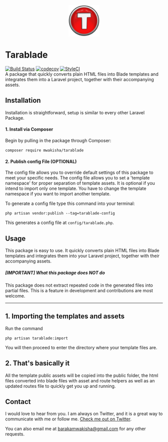 <p align="center">
    <img height="100" src="./docs/logo.png"
                    alt="Tarablade Logo" title="Tarablade Logo">
</p>

# Tarablade
[![Build Status](https://travis-ci.org/barakamwakisha/tarablade.svg?branch=develop)](https://travis-ci.org/barakamwakisha/tarablade)
[![codecov](https://codecov.io/gh/barakamwakisha/tarablade/branch/develop/graph/badge.svg)](https://codecov.io/gh/barakamwakisha/tarablade)
[![StyleCI](https://github.styleci.io/repos/212110481/shield?branch=develop)](https://github.styleci.io/repos/212110481)  
A package that quickly converts plain HTML files into Blade templates and integrates them into a Laravel project, together with their accompanying assets.

## Installation
Installation is straightforward, setup is similar to every other Laravel Package.

#### 1. Install via Composer

Begin by pulling in the package through Composer:

```
composer require mwakisha/tarablade
```

#### 2. Publish config File (OPTIONAL)

The config file allows you to override default settings of this package to meet your specific needs. The config file allows you to set a 'template namespace' for proper separation of template assets. It is optional if you intend to import only one template. You have to change the template namespace if you want to import another template.

To generate a config file type this command into your terminal:

```
php artisan vendor:publish --tag=tarablade-config
```

This generates a config file at `config/tarablade.php`.

## Usage
This package is easy to use. It quickly converts plain HTML files into Blade templates and integrates them into your Laravel project, together with their accompanying assets.

##### [IMPORTANT] What this package does NOT do

This package does not extract repeated code in the generated files into partial files. This is a feature in development and contributions are most welcome.

---

## 1. Importing the templates and assets
Run the command
```
php artisan tarablade:import
```
You will then proceed to enter the directory where your template files are.

## 2. That's basically it
All the template public assets will be copied into the public folder, the html files converted into blade files with asset and route helpers as well as an updated routes file to quickly get you up and running.

## Contact

I would love to hear from you. 
I am always on Twitter, and it is a great way to communicate with me or follow me. [Check me out on Twitter](https://twitter.com/_mwaks).

You can also email me at barakamwakisha@gmail.com for any other requests.

